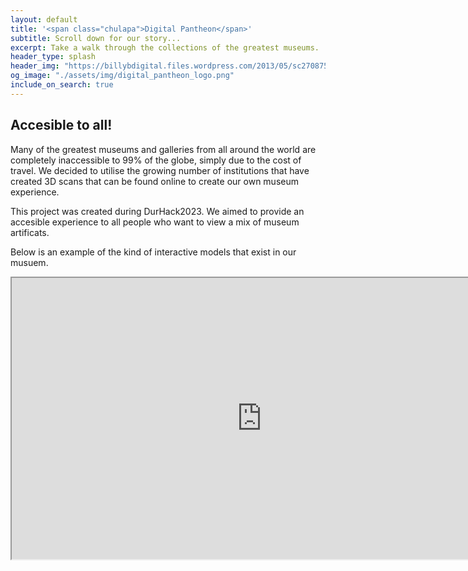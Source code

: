 ```yaml
---
layout: default
title: '<span class="chulapa">Digital Pantheon</span>'
subtitle: Scroll down for our story...
excerpt: Take a walk through the collections of the greatest museums.
header_type: splash
header_img: "https://billybdigital.files.wordpress.com/2013/05/sc270875.jpg?w=960&h=400&crop=1"
og_image: "./assets/img/digital_pantheon_logo.png"
include_on_search: true
---
```


<div class="text-center my-4 py-5 px-3 rounded-lg">
 <h2 class="font-weight-bold py-4">Accesible to all!</h2>
 <p class="lead font-weight-light py-2">Many of the greatest museums and galleries from all around the world are completely inaccessible to 99% of the globe, simply due to the cost of travel. We decided to utilise the growing number of institutions that have created 3D scans that can be found online to create our own museum experience.<p>
 
<p>This project was created during DurHack2023. We aimed to provide an accesible experience to all people who want to view a mix of museum artificats.</p>

<p class = "lead font-weight-light py-1">Below is an example of the kind of interactive models that exist in our musuem.</p>

</div>

<iframe name="Smithsonian Voyager" src="https://3d-api.si.edu/voyager/3d_package:bebffbcb-1435-4626-b4d1-b9dc0b7d63f7" width="800" height="450" allow="xr; xr-spatial-tracking; fullscreen"></iframe>